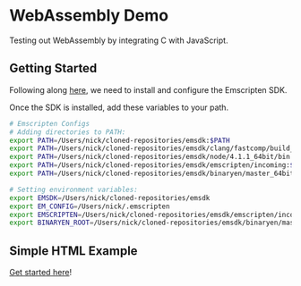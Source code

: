 WebAssembly Demo
================

Testing out WebAssembly by integrating C with JavaScript.

Getting Started
---------------

Following along [here](http://webassembly.org/getting-started/developers-guide/), we need to install and configure the Emscripten SDK.

Once the SDK is installed, add these variables to your path.

```bash
# Emscripten Configs
# Adding directories to PATH:
export PATH=/Users/nick/cloned-repositories/emsdk:$PATH
export PATH=/Users/nick/cloned-repositories/emsdk/clang/fastcomp/build_incoming_64/bin:$PATH
export PATH=/Users/nick/cloned-repositories/emsdk/node/4.1.1_64bit/bin:$PATH
export PATH=/Users/nick/cloned-repositories/emsdk/emscripten/incoming:$PATH
export PATH=/Users/nick/cloned-repositories/emsdk/binaryen/master_64bit_binaryen/bin:$PATH

# Setting environment variables:
export EMSDK=/Users/nick/cloned-repositories/emsdk
export EM_CONFIG=/Users/nick/.emscripten
export EMSCRIPTEN=/Users/nick/cloned-repositories/emsdk/emscripten/incoming
export BINARYEN_ROOT=/Users/nick/cloned-repositories/emsdk/binaryen/master_64bit_binaryen
```

Simple HTML Example
-------------------

[Get started here](https://github.com/nickzuber/webassembly-demo/blob/master/simple_html_example)!
